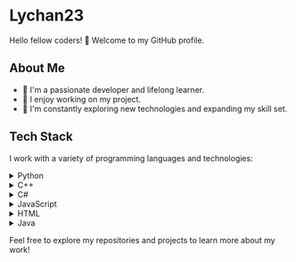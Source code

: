 # Lychan23

Hello fellow coders! 👋 Welcome to my GitHub profile.

## About Me

- 🌱 I'm a passionate developer and lifelong learner.
- 🔭 I enjoy working on my project.
- 🚀 I'm constantly exploring new technologies and expanding my skill set.

## Tech Stack

I work with a variety of programming languages and technologies:

<details>
<summary>Python</summary>

- Python.
</details>

<details>
<summary>C++</summary>

- C++.
</details>

<details>
<summary>C#</summary>

- C#.
</details>

<details>
<summary>JavaScript</summary>

- Javascript.
</details>

<details>
<summary>HTML</summary>

- HTML.
</details>

<details>
<summary>Java</summary>

- Java.
</details>

Feel free to explore my repositories and projects to learn more about my work!

<!-- Feel free to add any badges or additional sections to showcase your achievements or contributions -->
